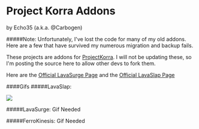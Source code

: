 # Project Korra Addons
by Echo35 (a.k.a. @Carbogen)

#####Note: Unfortunately, I've lost the code for many of my old addons. Here are a few that have survived my numerous migration and backup fails.


These projects are addons for [ProjectKorra](http://projectkorra.com/). I will not be updating these, so I'm posting the source here to allow other devs to fork 
them.

Here are the [Official LavaSurge Page](http://projectkorra.com/resources/lavasurge.242/) and the [Official LavaSlap 
Page](http://projectkorra.com/resources/lavaslap.241/)

####Gifs
#####LavaSlap:
 
![](https://embed.gyazo.com/b3422adf5c4edd929306b0e303944e03.gif)

#####LavaSurge: Gif Needed

#####FerroKinesis: Gif Needed

